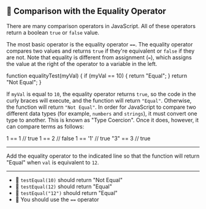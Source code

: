 🚀 Comparison with the Equality Operator
----------------------------------------

There are many comparison operators in JavaScript. All of these operators return a boolean `true` or `false` value.

The most basic operator is the equality operator `==`. The equality operator compares two values and returns `true` if they're equivalent or `false` if they are not. Note that equality is different from assignment (`=`), which assigns the value at the right of the operator to a variable in the left.

function equalityTest(myVal) {
  if (myVal == 10) {
     return "Equal";
  }
  return "Not Equal";
}

If `myVal` is equal to `10`, the equality operator returns `true`, so the code in the curly braces will execute, and the function will return `"Equal"`. Otherwise, the function will return `"Not Equal"`. In order for JavaScript to compare two different data types (for example, `numbers` and `strings`), it must convert one type to another. This is known as "Type Coercion". Once it does, however, it can compare terms as follows:

1   ==  1   // true
1   ==  2   // false
1   == '1'  // true
"3" ==  3   // true

* * *

Add the equality operator to the indicated line so that the function will return "Equal" when `val` is equivalent to `12`.

* * *

*   🧪 `testEqual(10)` should return "Not Equal"
*   🧪 `testEqual(12)` should return "Equal"
*   🧪 `testEqual("12")` should return "Equal"
*   🧪 You should use the `==` operator